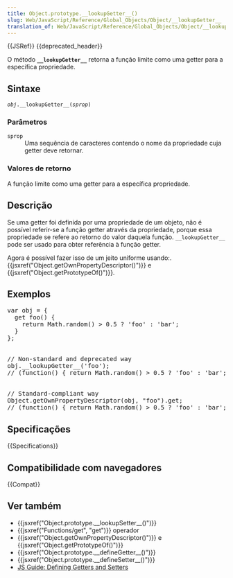 ```yaml
---
title: Object.prototype.__lookupGetter__()
slug: Web/JavaScript/Reference/Global_Objects/Object/__lookupGetter__
translation_of: Web/JavaScript/Reference/Global_Objects/Object/__lookupGetter__
---
```

<div>{{JSRef}} {{deprecated_header}}</div>

<p>O método <code><strong>__lookupGetter__</strong></code> retorna a função limite como uma getter para a específica propriedade.</p>

<h2 id="Sintaxe">Sintaxe</h2>

<pre class="syntaxbox"><code><var>obj</var>.__lookupGetter__(<var>sprop</var>)</code></pre>

<h3 id="Parâmetros">Parâmetros</h3>

<dl>
 <dt><code>sprop</code></dt>
 <dd>Uma sequência de caracteres contendo o nome da propriedade cuja getter deve retornar.</dd>
</dl>

<h3 id="Valores_de_retorno">Valores de retorno</h3>

<p>A função limite como uma getter para a específica propriedade.</p>

<h2 id="Descrição">Descrição</h2>

<p>Se uma getter foi definida por uma propriedade de um objeto, não é possível referir-se a função getter através da propriedade, porque essa propriedade se refere ao retorno do valor daquela função. <code>__lookupGetter__</code> pode ser usado para obter referência à função getter.</p>

<p>Agora é possível fazer isso de um jeito uniforme usando:. {{jsxref("Object.getOwnPropertyDescriptor()")}} e  {{jsxref("Object.getPrototypeOf()")}}.</p>

<h2 id="Exemplos">Exemplos</h2>

<pre class="brush: js">var obj = {
  get foo() {
    return Math.random() &gt; 0.5 ? 'foo' : 'bar';
  }
};


// Non-standard and deprecated way
obj.__lookupGetter__('foo');
// (function() { return Math.random() &gt; 0.5 ? 'foo' : 'bar'; })


// Standard-compliant way
Object.getOwnPropertyDescriptor(obj, "foo").get;
// (function() { return Math.random() &gt; 0.5 ? 'foo' : 'bar'; })
</pre>

<h2 id="Specificações">Specificações</h2>

{{Specifications}}

<h2 id="Browser_compatibility">Compatibilidade com navegadores</h2>

{{Compat}}

<h2 id="Ver_também">Ver também</h2>

<ul>
 <li>{{jsxref("Object.prototype.__lookupSetter__()")}}</li>
 <li>{{jsxref("Functions/get", "get")}} operador</li>
 <li>{{jsxref("Object.getOwnPropertyDescriptor()")}} e {{jsxref("Object.getPrototypeOf()")}}</li>
 <li>{{jsxref("Object.prototype.__defineGetter__()")}}</li>
 <li>{{jsxref("Object.prototype.__defineSetter__()")}}</li>
 <li><a href="/en-US/docs/Web/JavaScript/Guide/Working_with_Objects#Defining_getters_and_setters">JS Guide: Defining Getters and Setters</a></li>
</ul>
